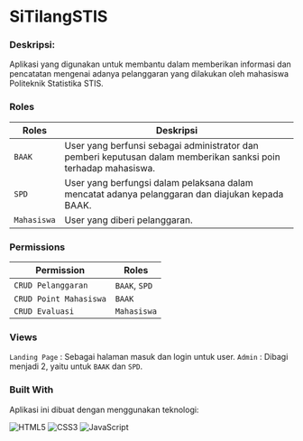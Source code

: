 # SiTilangSTIS

### Deskripsi:

Aplikasi yang digunakan untuk membantu dalam memberikan informasi dan pencatatan mengenai adanya pelanggaran yang dilakukan oleh mahasiswa Politeknik Statistika STIS.

### Roles

| Roles       | Deskripsi                                                                                                       |
| ----------- | --------------------------------------------------------------------------------------------------------------- |
| `BAAK`      | User yang berfunsi sebagai administrator dan pemberi keputusan dalam memberikan sanksi poin terhadap mahasiswa. |
| `SPD`       | User yang berfungsi dalam pelaksana dalam mencatat adanya pelanggaran dan diajukan kepada BAAK.                 |
| `Mahasiswa` | User yang diberi pelanggaran.                                                                                   |

### Permissions

| Permission             | Roles         |
| ---------------------- | ------------- |
| `CRUD Pelanggaran`     | `BAAK`, `SPD` |
| `CRUD Point Mahasiswa` | `BAAK`        |
| `CRUD Evaluasi`        | `Mahasiswa`   |

### Views

`Landing Page` : Sebagai halaman masuk dan login untuk user.
`Admin` : Dibagi menjadi 2, yaitu untuk `BAAK` dan `SPD`.

### Built With

Aplikasi ini dibuat dengan menggunakan teknologi:

![HTML5](https://img.shields.io/badge/html5-%23E34F26.svg?style=for-the-badge&logo=html5&logoColor=white)
![CSS3](https://img.shields.io/badge/css3-%231572B6.svg?style=for-the-badge&logo=css3&logoColor=white)
![JavaScript](https://img.shields.io/badge/javascript-%23323330.svg?style=for-the-badge&logo=javascript&logoColor=%23F7DF1E)
